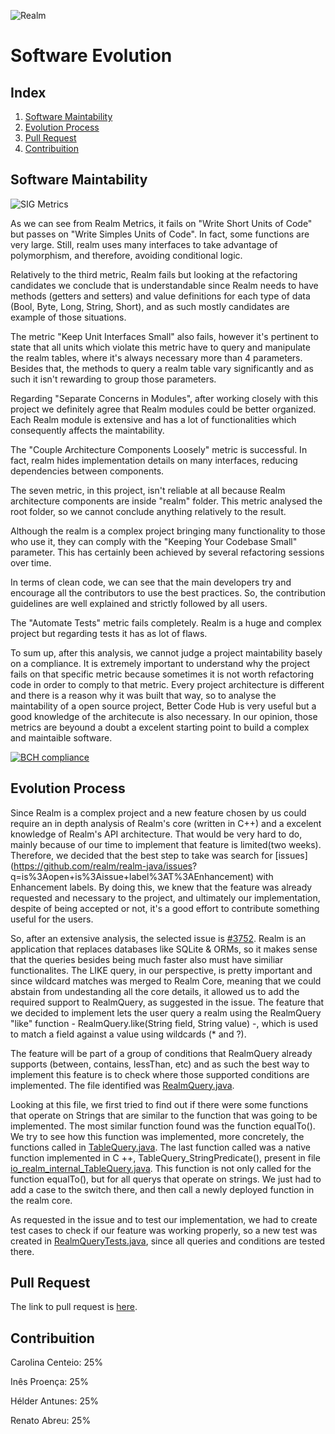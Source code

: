 ![Realm](https://github.com/renatoabreu11/realm-java/blob/master/ESOF-docs/Resources/realmDark.jpg)
# Software Evolution

## Index

1. [Software Maintability](#maintability)
2. [Evolution Process](#evolution)
3. [Pull Request](#pull)
4. [Contribuition](#contribuition)

## Software Maintability <a name="maintability"></a>

![SIG Metrics](https://github.com/renatoabreu11/realm-java/blob/master/ESOF-docs/Resources/Metrics.png)

As we can see from Realm Metrics, it fails on "Write Short Units of Code" but passes on "Write Simples Units of Code". In fact, some functions are very large. Still, realm uses many interfaces to take advantage of polymorphism, and therefore, avoiding conditional logic.

Relatively to the third metric, Realm fails but looking at the refactoring candidates we conclude that is understandable since Realm
needs to have methods (getters and setters) and value definitions for each type of data (Bool, Byte, Long, String, Short), and as such
mostly candidates are example of those situations.

The metric "Keep Unit Interfaces Small" also fails, however it's pertinent to state that all units which violate this metric have to
query and manipulate the realm tables, where it's always necessary more than 4 parameters. Besides that, the methods to query a realm
table vary significantly and as such it isn't rewarding to group those parameters.

Regarding "Separate Concerns in Modules", after working closely with this project we definitely agree that Realm modules could be better
organized. Each Realm module is extensive and has a lot of functionalities which consequently affects the maintability. 

The "Couple Architecture Components Loosely" metric is successful. In fact, realm hides implementation details on many interfaces,
reducing dependencies between components.

The seven metric, in this project, isn't reliable at all because Realm architecture components are inside "realm" folder. This metric
analysed the root folder, so we cannot conclude anything relatively to the result.

Although the realm is a complex project bringing many functionality to those who use it, they can comply with the "Keeping Your Codebase Small" parameter. This has certainly been achieved by several refactoring sessions over time.

In terms of clean code, we can see that the main developers try and encourage all the contributors to use the best practices. So, the
contribution guidelines are well explained and strictly followed by all users.

The "Automate Tests" metric fails completely. Realm is a huge and complex project but regarding tests it has as lot of flaws. 

To sum up, after this analysis, we cannot judge a project maintability basely on a compliance. It is extremely important to understand
why the project fails on that specific metric because sometimes it is not worth refactoring code in order to comply to that metric.
Every project architecture is different and there is a reason why it was built that way, so to analyse the maintability of a open source
project, Better Code Hub is very useful but a good knowledge of the architecute is also necessary. In our opinion, those metrics are
beyound a doubt a excelent starting point to build a complex and maintaible software. 

[![BCH compliance](https://bettercodehub.com/edge/badge/renatoabreu11/realm-java)](https://bettercodehub.com)

## Evolution Process <a name="evolution"></a>

Since Realm is a complex project and a new feature chosen by us could require an in depth analysis of Realm's core (written in C++) and
a excelent knowledge of Realm's API architecture. That would be very hard to do, mainly because of our time to implement that feature is
limited(two weeks). Therefore, we decided that the best step to take was search for [issues](https://github.com/realm/realm-java/issues?
q=is%3Aopen+is%3Aissue+label%3AT%3AEnhancement) with Enhancement labels. By doing this, we knew that the feature was already requested
and necessary to the project, and ultimately our implementation, despite of being accepted or not, it's a good effort to contribute
something useful for the users. 

So, after an extensive analysis, the selected issue is [#3752](https://github.com/realm/realm-java/issues/3752). Realm is an application
that replaces databases like SQLite & ORMs, so it makes sense that the queries besides being much faster also must have similiar
functionalites. The LIKE query, in our perspective, is pretty important and since wildcard matches was merged to Realm Core, meaning
that we could abstain from undestanding all the core details, it allowed us to add the required support to RealmQuery, as suggested in
the issue. The feature that we decided to implement lets the user query a realm using the RealmQuery "like" function -
RealmQuery.like(String field, String value) -, which is used to match a field against a value using wildcards (* and ?).

The feature will be part of a group of conditions that RealmQuery already supports (between, contains, lessThan, etc) and as such the best way to implement this feature is to check where those supported conditions are implemented. The file identified was [RealmQuery.java](https://github.com/realm/realm-java/blob/master/realm/realm-library/src/main/java/io/realm/RealmQuery.java).

Looking at this file, we first tried to find out if there were some functions that operate on Strings that are similar to the function that was going to be implemented. The most similar function found was the function equalTo(). 
We try to see how this function was implemented, more concretely, the functions called in [TableQuery.java](https://github.com/realm/realm-java/blob/master/realm/realm-library/src/main/java/io/realm/internal/TableQuery.java). The last function called was a native function implemented in C ++, TableQuery_StringPredicate(), present in file [io_realm_internal_TableQuery.java](https://github.com/realm/realm-java/blob/master/realm/realm-library/src/main/cpp/io_realm_internal_TableQuery.cpp). 
This function is not only called for the function equalTo(), but for all querys that operate on strings. We just had to add a case to the switch there, and then call a newly deployed function in the realm core.

As requested in the issue and to test our implementation, we had to create test cases to check if our feature was working properly, so a new test was created in [RealmQueryTests.java](https://github.com/realm/realm-java/blob/master/realm/realm-library/src/androidTest/java/io/realm/RealmQueryTests.java), since all queries and conditions are tested there.

## Pull Request <a name="pull"></a>

The link to pull request is [here](https://github.com/realm/realm-java/pull/3922#pullrequestreview-13474336).

## Contribuition <a name="contribuition"></a>

Carolina Centeio: 25%

Inês Proença: 25%

Hélder Antunes: 25%

Renato Abreu: 25%
